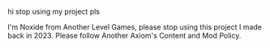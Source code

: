 hi stop using my project pls

I'm Noxide from Another Level Games, please stop using this project I made back in 2023. Please follow Another Axiom's Content and Mod Policy.

